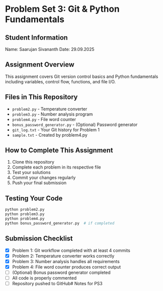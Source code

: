 # Problem Set 3: Git & Python Fundamentals

## Student Information
Name: Saarujan Sivananth
Date: 29.09.2025

## Assignment Overview
This assignment covers Git version control basics and Python fundamentals including variables, control flow, functions, and file I/O.

## Files in This Repository
- `problem2.py` - Temperature converter
- `problem3.py` - Number analysis program
- `problem4.py` - File word counter
- `bonus_password_generator.py` - (Optional) Password generator
- `git_log.txt` - Your Git history for Problem 1
- `sample.txt` - Created by problem4.py

## How to Complete This Assignment

1. Clone this repository
2. Complete each problem in its respective file
3. Test your solutions
4. Commit your changes regularly
5. Push your final submission

## Testing Your Code
```bash
python problem2.py
python problem3.py
python problem4.py
python bonus_password_generator.py  # if completed
```

## Submission Checklist
- [x] Problem 1: Git workflow completed with at least 4 commits
- [x] Problem 2: Temperature converter works correctly
- [x] Problem 3: Number analysis handles all requirements
- [x] Problem 4: File word counter produces correct output
- [ ] (Optional) Bonus password generator completed
- [ ] All code is properly commented
- [ ] Repository pushed to GitHub# Notes for PS3
